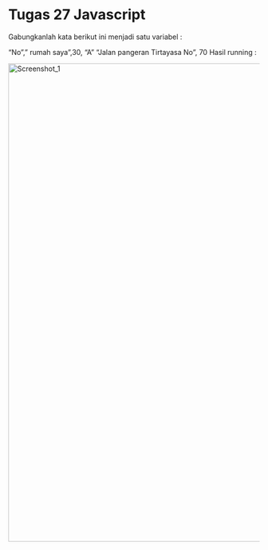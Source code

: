 # Tugas 27 Javascript

Gabungkanlah kata berikut ini menjadi satu variabel :

“No”,” rumah saya”,30, “A”
“Jalan pangeran Tirtayasa No”, 70
Hasil running :

<img width="960" alt="Screenshot_1" src="https://lh4.googleusercontent.com/PGEubDtV9Y3i41v8LYisb2IAijo2ulDekgQFbmDA58Lu3lMIHz3i2tzXR1olBmMP2Ac80tahUBiGu7Ph1ee5vnDcvXHoRZ-0GnBTE1C1yeZgKmbWCCVpqsXvZoJq82ZqjYd_8KP1LBIAdD4"></img>
